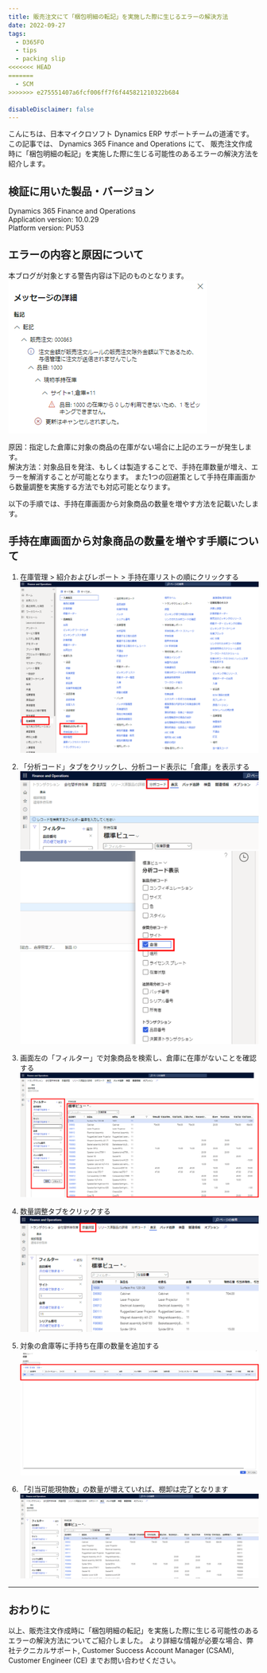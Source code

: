 ```yaml
---
title: 販売注文にて「梱包明細の転記」を実施した際に生じるエラーの解決方法
date: 2022-09-27
tags:
  - D365FO
  - tips
  - packing slip
<<<<<<< HEAD
=======
  - SCM
>>>>>>> e275551407a6fcf006ff7f6f445821210322b684

disableDisclaimer: false
---
```


こんにちは、日本マイクロソフト Dynamics ERP サポートチームの道浦です。  
この記事では、 Dynamics 365 Finance and Operations にて、 販売注文作成時に「梱包明細の転記」を実施した際に生じる可能性のあるエラーの解決方法を紹介します。


<!-- more -->
## 検証に用いた製品・バージョン
Dynamics 365 Finance and Operations      
Application version: 10.0.29  
Platform version: PU53  



## エラーの内容と原因について

本ブログが対象とする警告内容は下記のものとなります。  
    ![](./how-to-resolve-error-about-packing-slip/error1.png)
 
原因：指定した倉庫に対象の商品の在庫がない場合に上記のエラーが発生します。  
解決方法：対象品目を発注、もしくは製造することで、手持在庫数量が増え、エラーを解消することが可能となります。
また1つの回避策として手持在庫画面から数量調整を実施する方法でも対応可能となります。

以下の手順では、手持在庫画面から対象商品の数量を増やす方法を記載いたします。


## 手持在庫画面から対象商品の数量を増やす手順について

1. 在庫管理 > 紹介およびレポート > 手持在庫リストの順にクリックする
    ![](./how-to-resolve-error-about-packing-slip/step1.png)

2. 「分析コード」タブをクリックし、分析コード表示に「倉庫」を表示する
    ![](./how-to-resolve-error-about-packing-slip/step2-1.png)
    ![](./how-to-resolve-error-about-packing-slip/step2-2.png)

3. 画面左の「フィルター」で対象商品を検索し、倉庫に在庫がないことを確認する
    ![](./how-to-resolve-error-about-packing-slip/step3.png)

4. 数量調整タブをクリックする
    ![](./how-to-resolve-error-about-packing-slip/step4.png)

5. 対象の倉庫等に手持ち在庫の数量を追加する
    ![](./how-to-resolve-error-about-packing-slip/step5.png)

6. 「引当可能現物数」の数量が増えていれば、棚卸は完了となります
    ![](./how-to-resolve-error-about-packing-slip/step6.png)


---
## おわりに  
以上、販売注文作成時に「梱包明細の転記」を実施した際に生じる可能性のあるエラーの解決方法についてご紹介しました。
より詳細な情報が必要な場合、弊社テクニカルサポート, Customer Success Account Manager (CSAM), Customer Engineer (CE) までお問い合わせください。
